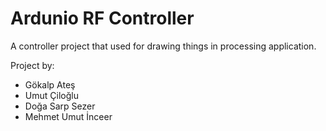 # Ardunio RF Controller
 A controller project that used for drawing things in processing application.
 
 Project by:
 - Gökalp Ateş
 - Umut Çiloğlu
 - Doğa Sarp Sezer
 - Mehmet Umut İnceer
